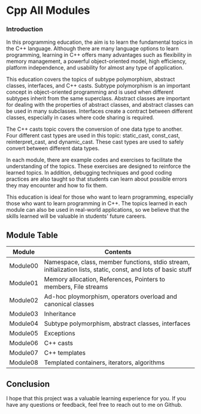 # Cpp All Modules

### Introduction

In this programming education, the aim is to learn the fundamental topics in the C++ language. Although there are many language options to learn programming, learning in C++ offers many advantages such as flexibility in memory management, a powerful object-oriented model, high efficiency, platform independence, and usability for almost any type of application.

This education covers the topics of subtype polymorphism, abstract classes, interfaces, and C++ casts. Subtype polymorphism is an important concept in object-oriented programming and is used when different subtypes inherit from the same superclass. Abstract classes are important for dealing with the properties of abstract classes, and abstract classes can be used in many subclasses. Interfaces create a contract between different classes, especially in cases where code sharing is required.

The C++ casts topic covers the conversion of one data type to another. Four different cast types are used in this topic: static_cast, const_cast, reinterpret_cast, and dynamic_cast. These cast types are used to safely convert between different data types.

In each module, there are example codes and exercises to facilitate the understanding of the topics. These exercises are designed to reinforce the learned topics. In addition, debugging techniques and good coding practices are also taught so that students can learn about possible errors they may encounter and how to fix them.

This education is ideal for those who want to learn programming, especially those who want to learn programming in C++. The topics learned in each module can also be used in real-world applications, so we believe that the skills learned will be valuable in students' future careers.

## Module Table
| Module | Contents |
| -------- | ------- |
| Module00  | Namespace, class, member functions, stdio stream, initialization lists, static, const, and lots of basic stuff |
| Module01  | Memory allocation, References, Pointers to members, File streams |
| Module02  | Ad-hoc ploymorphism, operators overload and canonical classes |
| Module03  | Inheritance |
| Module04  | Subtype polymorphism, abstract classes, interfaces |
| Module05  | Exceptions |
| Module06  | C++ casts |
| Module07  | C++ templates |
| Module08  | Templated containers, iterators, algorithms |

## Conclusion
I hope that this project was a valuable learning experience for you. If you have any questions or feedback, feel free to reach out to me on Github.
